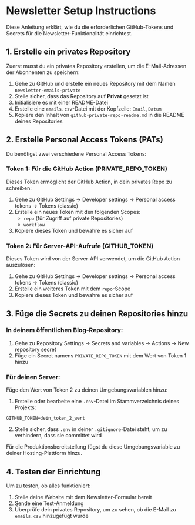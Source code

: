 # Newsletter Setup Instructions

Diese Anleitung erklärt, wie du die erforderlichen GitHub-Tokens und Secrets für die Newsletter-Funktionalität einrichtest.

## 1. Erstelle ein privates Repository

Zuerst musst du ein privates Repository erstellen, um die E-Mail-Adressen der Abonnenten zu speichern:

1. Gehe zu GitHub und erstelle ein neues Repository mit dem Namen `newsletter-emails-private`
2. Stelle sicher, dass das Repository auf **Privat** gesetzt ist
3. Initialisiere es mit einer README-Datei
4. Erstelle eine `emails.csv`-Datei mit der Kopfzeile: `Email,Datum`
5. Kopiere den Inhalt von `github-private-repo-readme.md` in die README deines Repositories

## 2. Erstelle Personal Access Tokens (PATs)

Du benötigst zwei verschiedene Personal Access Tokens:

### Token 1: Für die GitHub Action (PRIVATE_REPO_TOKEN)

Dieses Token ermöglicht der GitHub Action, in dein privates Repo zu schreiben:

1. Gehe zu GitHub Settings → Developer settings → Personal access tokens → Tokens (classic)
2. Erstelle ein neues Token mit den folgenden Scopes:
   - `repo` (für Zugriff auf private Repositories)
   - `workflow`
3. Kopiere dieses Token und bewahre es sicher auf

### Token 2: Für Server-API-Aufrufe (GITHUB_TOKEN)

Dieses Token wird von der Server-API verwendet, um die GitHub Action auszulösen:

1. Gehe zu GitHub Settings → Developer settings → Personal access tokens → Tokens (classic)
2. Erstelle ein weiteres Token mit dem `repo`-Scope
3. Kopiere dieses Token und bewahre es sicher auf

## 3. Füge die Secrets zu deinen Repositories hinzu

### In deinem öffentlichen Blog-Repository:

1. Gehe zu Repository Settings → Secrets and variables → Actions → New repository secret
2. Füge ein Secret namens `PRIVATE_REPO_TOKEN` mit dem Wert von Token 1 hinzu

### Für deinen Server:

Füge den Wert von Token 2 zu deinen Umgebungsvariablen hinzu:

1. Erstelle oder bearbeite eine `.env`-Datei im Stammverzeichnis deines Projekts:
```
GITHUB_TOKEN=dein_token_2_wert
```
2. Stelle sicher, dass `.env` in deiner `.gitignore`-Datei steht, um zu verhindern, dass sie committet wird

Für die Produktionsbereitstellung fügst du diese Umgebungsvariable zu deiner Hosting-Plattform hinzu.

## 4. Testen der Einrichtung

Um zu testen, ob alles funktioniert:

1. Stelle deine Website mit dem Newsletter-Formular bereit
2. Sende eine Test-Anmeldung
3. Überprüfe dein privates Repository, um zu sehen, ob die E-Mail zu `emails.csv` hinzugefügt wurde
